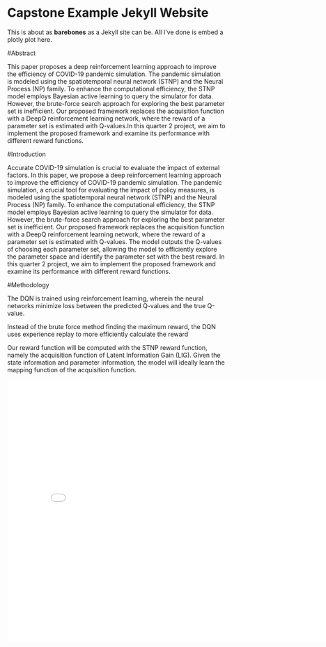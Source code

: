 # Capstone Example Jekyll Website

This is about as **barebones** as a Jekyll site can be. All I've done is embed a plotly plot here.

#Abstract

This paper proposes a deep reinforcement learning approach to improve the efficiency of COVID-19 pandemic simulation. The pandemic simulation is modeled using the spatiotemporal neural network (STNP) and the Neural Process (NP) family. To enhance the computational efficiency, the STNP model employs Bayesian active learning to query the simulator for data. However, the brute-force search approach for exploring the best parameter set is inefficient. Our proposed framework replaces the acquisition function with a DeepQ reinforcement learning network, where the reward of a parameter set is estimated with Q-values.In this quarter 2 project, we aim to implement the proposed framework and examine its performance with different reward functions.

#Introduction

Accurate COVID-19 simulation is crucial to evaluate the impact of external factors. In this paper, we propose a deep reinforcement learning approach to improve the efficiency of COVID-19 pandemic simulation. The pandemic simulation, a crucial tool for evaluating the impact of policy measures, is modeled using the spatiotemporal neural network (STNP) and the Neural Process (NP) family. To enhance the computational efficiency, the STNP model employs Bayesian active learning to query the simulator for data. However, the brute-force search approach for exploring the best parameter set is inefficient. Our proposed framework replaces the acquisition function with a DeepQ reinforcement learning network, where the reward of a parameter set is estimated with Q-values. The model outputs the Q-values of choosing each parameter set, allowing the model to efficiently explore the parameter space and identify the parameter set with the best reward. In this quarter 2 project, we aim to implement the proposed framework and examine its performance with different reward functions.

#Methodology

The DQN is trained using reinforcement learning, wherein the neural networks minimize loss between the predicted Q-values and the true Q-value. 

Instead of the brute force method finding the maximum reward, the DQN uses experience replay to more efficiently calculate the reward

Our reward function will be computed with the STNP reward function, namely the acquisition function of Latent Information Gain (LIG). Given the state information and parameter information, the model will ideally learn the mapping function of the acquisition function.





<iframe src="assets/example-map.html" width=800 height=600 frameBorder=0></iframe>

